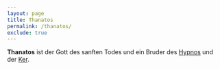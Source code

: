 ```yaml
---
layout: page
title: Thanatos
permalink: /thanatos/
exclude: true
---
```


**Thanatos** ist der Gott des sanften Todes und ein Bruder des [Hypnos](/hypnos/) und der [Ker](/ker/).
